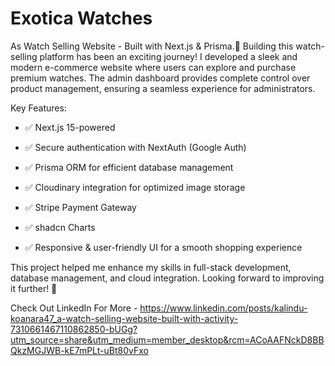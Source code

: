 # Exotica Watches


As Watch Selling  Website - Built with Next.js & Prisma.🚀
Building this watch-selling platform has been an exciting journey! I developed a sleek and modern e-commerce website where users can explore and purchase premium watches. The admin dashboard provides complete control over product management, ensuring a seamless experience for administrators.

Key Features:
 <ul>

<li>

 ✅ Next.js 15-powered  
</li>

<li>
✅ Secure authentication with NextAuth (Google Auth)
</li>


<li>

 ✅ Prisma ORM for efficient database management
</li>


<li>

 ✅ Cloudinary integration for optimized image storage
</li>


<li>


 ✅ Stripe Payment Gateway
</li>


<li>


 ✅ shadcn Charts
</li>

<li>


 
 ✅ Responsive & user-friendly UI for a smooth shopping experience
</li>

  
 </ul>
 
 



This project helped me enhance my skills in full-stack development, database management, and cloud integration. Looking forward to improving it further! 🚀

Check Out LinkedIn For More - https://www.linkedin.com/posts/kalindu-koanara47_a-watch-selling-website-built-with-activity-7310661467110862850-bUGg?utm_source=share&utm_medium=member_desktop&rcm=ACoAAFNckD8BBQkzMGJWB-kE7mPLt-uBt80vFxo



